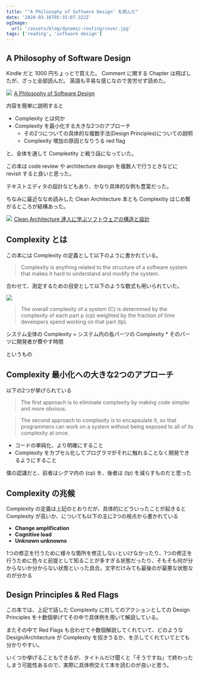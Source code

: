 ```yaml
---
title: "‘A Philosophy of Software Design’ を読んだ"
date: '2020-03-16T05:35:07.322Z'
ogImage:
  url: '/assets/blog/dynamic-routing/cover.jpg'
tags: ['reading', 'software design']
---
```


## A Philosophy of Software Design

Kindle だと 1000 円ちょっとで買えた。
Comment に関する Chapter は飛ばしたが、ざっと全部読んだ。
英語も平易な感じなので苦労せず読めた。

<a target="_blank"  href="https://www.amazon.co.jp/gp/product/1732102201/ref=as_li_tl?ie=UTF8&camp=247&creative=1211&creativeASIN=1732102201&linkCode=as2&tag=jarinosuke-22&linkId=863337fc790fb44ad7747eec8ab2b664"><img border="0" src="//ws-fe.amazon-adsystem.com/widgets/q?_encoding=UTF8&MarketPlace=JP&ASIN=1732102201&ServiceVersion=20070822&ID=AsinImage&WS=1&Format=_SL250_&tag=jarinosuke-22" ></a><img src="//ir-jp.amazon-adsystem.com/e/ir?t=jarinosuke-22&l=am2&o=9&a=1732102201" width="1" height="1" border="0" alt="" style="border:none !important; margin:0px !important;" />
<a target="_blank" href="https://www.amazon.co.jp/gp/product/1732102201/ref=as_li_tl?ie=UTF8&camp=247&creative=1211&creativeASIN=1732102201&linkCode=as2&tag=jarinosuke-22&linkId=7d3bdbdf6ae038b851379fc89c8a395d">A Philosophy of Software Design</a><img src="//ir-jp.amazon-adsystem.com/e/ir?t=jarinosuke-22&l=am2&o=9&a=1732102201" width="1" height="1" border="0" alt="" style="border:none !important; margin:0px !important;" />


内容を簡単に説明すると

- Complexity とは何か
- Complexity を最小化する大きな2つのアプローチ
    - その2つについての具体的な複数手法(Design Principles)についての説明
    - Complexity 増加の原因となりうる red flag

と、全体を通して Complextity と戦う話になっていた。

この本は code review や architecture design を複数人で行うときなどに revisit すると良いと思った。

テキストエディタの設計などもあり、かなり具体的な例も豊富だった。

ちなみに最近ななめ読みした Clean Architecture 本とも Complexitiy はじめ繋がるところが結構あった。

<a target="_blank"  href="https://www.amazon.co.jp/gp/product/4048930656/ref=as_li_tl?ie=UTF8&camp=247&creative=1211&creativeASIN=4048930656&linkCode=as2&tag=jarinosuke-22&linkId=b1d52f97fea1db387f88b229ce435212"><img border="0" src="//ws-fe.amazon-adsystem.com/widgets/q?_encoding=UTF8&MarketPlace=JP&ASIN=4048930656&ServiceVersion=20070822&ID=AsinImage&WS=1&Format=_SL250_&tag=jarinosuke-22" ></a><img src="//ir-jp.amazon-adsystem.com/e/ir?t=jarinosuke-22&l=am2&o=9&a=4048930656" width="1" height="1" border="0" alt="" style="border:none !important; margin:0px !important;" />
<a target="_blank" href="https://www.amazon.co.jp/gp/product/4048930656/ref=as_li_tl?ie=UTF8&camp=247&creative=1211&creativeASIN=4048930656&linkCode=as2&tag=jarinosuke-22&linkId=e0275adb45c998a6c6740630d081eea9">Clean Architecture 達人に学ぶソフトウェアの構造と設計</a><img src="//ir-jp.amazon-adsystem.com/e/ir?t=jarinosuke-22&l=am2&o=9&a=4048930656" width="1" height="1" border="0" alt="" style="border:none !important; margin:0px !important;" />

## Complexity とは

この本には Complexity の定義として以下のように書かれている。

> Complexity is anything related to the structure of a software system that makes it hard to understand and modify the system.

合わせて、測定するための目安として以下のような数式も用いられていた。

![](formula.png)

> The overall complexity of a system (C) is determined by the complexity of each part p (cp) weighted by the fraction of time developers spend working on that part (tp).

システム全体の Complexity = システム内の各パーツの Complexity * そのパーツに開発者が費やす時間

というもの

## Complexity 最小化への大きな2つのアプローチ

以下の2つが挙げられている


> The first approach is to eliminate complexity by making code simpler and more obvious.

> The second approach to complexity is to encapsulate it, so that programmers can work on a system without being exposed to all of its complexity at once. 

-  コードの単純化、より明確にすること
- Complexity をカプセル化してプログラマがそれに触れることなく開発できるようにすること

僕の認識だと、前者はシグマ内の (cp) を、後者は (tp) を減らすものだと思った

## Complexity の兆候

Complexity の定義は上記のとおりだが、具体的にどういったことが起きると Complexity が高いか、についても以下の主に3つの視点から書かれている

- <b>Change amplification</b>
- <b>Cognitive load</b>
- <b>Unknown unknowns</b>

1つの修正を行うために様々な箇所を修正しないといけなかったり、1つの修正を行うために色々と前提として知ることが多すぎる状態だったり、そもそも何が分からないか分からない状態といった具合。文字だけみても最後のが最悪な状態なのが分かる

## Design Principles & Red Flags

この本では、上記で話した Complexity に対してのアクションとしての Design Principles を十数個挙げてその中で具体例を用いて解説している。

またその中で Red Flags も合わせて十数個解説してくれていて、どのような Design/Architecture が Complexity を招きうるか、を示してくれていてとても分かりやすい。

いくつか挙げることもできるが、タイトルだけ聞くと「そうですね」で終わったしまう可能性あるので、実際に具体例交えて本を読むのが良いと思う。
